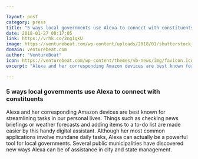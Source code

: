```yaml
---

layout: post
category: press
title: "5 ways local governments use Alexa to connect with constituents"
date: 2018-01-27 00:17:05
link: https://vrhk.co/2ng1gkU
image: https://venturebeat.com/wp-content/uploads/2018/01/shutterstock_689548192-e1516939654865.jpg?fit=780%2C520&strip=all
domain: venturebeat.com
author: "VentureBeat"
icon: https://venturebeat.com/wp-content/themes/vb-news/img/favicon.ico
excerpt: "Alexa and her corresponding Amazon devices are best known for streamlining tasks in our personal lives. Things such as checking news briefings or weather forecasts and adding items to a to-do list are made easier by this handy digital assistant. Although her most common applications involve mundane daily tasks, Alexa can actually be a powerful tool for local governments. Several public municipalities have discovered new ways Alexa can be of assistance in city and state management."

---
```


### 5 ways local governments use Alexa to connect with constituents

Alexa and her corresponding Amazon devices are best known for streamlining tasks in our personal lives. Things such as checking news briefings or weather forecasts and adding items to a to-do list are made easier by this handy digital assistant. Although her most common applications involve mundane daily tasks, Alexa can actually be a powerful tool for local governments. Several public municipalities have discovered new ways Alexa can be of assistance in city and state management.